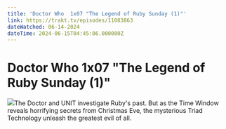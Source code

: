 ```yaml
---
title: 'Doctor Who  1x07 "The Legend of Ruby Sunday (1)"' 
link: https://trakt.tv/episodes/11083863
dateWatched: 06-14-2024
dateTime: 2024-06-15T04:45:06.000000Z
---
```

# Doctor Who  1x07 "The Legend of Ruby Sunday (1)"

![](https://walter.trakt.tv/images/episodes/011/083/863/screenshots/thumb/ae9b0686f8.jpg)The Doctor and UNIT investigate Ruby's past. But as the Time Window reveals horrifying secrets from Christmas Eve, the mysterious Triad Technology unleash the greatest evil of all.